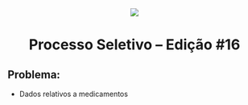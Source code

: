 <div align="center">
	<img src="https://user-images.githubusercontent.com/75501741/170405974-fe577fbb-be77-4e0e-9b65-c6590902a3df.png" />
	<h1>Processo Seletivo – Edição #16</h1>
</div>
	<h2>Problema: </h2>
	<ul><li>Dados relativos a medicamentos</ul>
